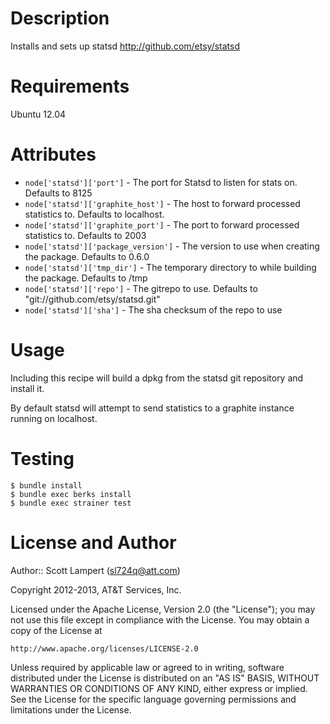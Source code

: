 Description
===========

Installs and sets up statsd <http://github.com/etsy/statsd>

Requirements
============

Ubuntu 12.04

Attributes
==========

* `node['statsd']['port']` - The port for Statsd to listen for stats on. Defaults to 8125
* `node['statsd']['graphite_host']` - The host to forward processed statistics to. Defaults to localhost.
* `node['statsd']['graphite_port']` - The port to forward processed statistics to. Defaults to 2003
* `node['statsd']['package_version']` - The version to use when creating the package. Defaults to 0.6.0
* `node['statsd']['tmp_dir']` - The temporary directory to while building the package. Defaults to /tmp
* `node['statsd']['repo']` - The gitrepo to use. Defaults to "git://github.com/etsy/statsd.git"
* `node['statsd']['sha']`  - The sha checksum of the repo to use

Usage
=====

Including this recipe will build a dpkg from the statsd git repository and install it.

By default statsd will attempt to send statistics to a graphite instance running on localhost.

Testing
=======

    $ bundle install
    $ bundle exec berks install
    $ bundle exec strainer test

License and Author
==================

Author:: Scott Lampert (<sl724q@att.com>)

Copyright 2012-2013, AT&T Services, Inc.

Licensed under the Apache License, Version 2.0 (the "License");
you may not use this file except in compliance with the License.
You may obtain a copy of the License at

    http://www.apache.org/licenses/LICENSE-2.0

Unless required by applicable law or agreed to in writing, software
distributed under the License is distributed on an "AS IS" BASIS,
WITHOUT WARRANTIES OR CONDITIONS OF ANY KIND, either express or implied.
See the License for the specific language governing permissions and
limitations under the License.
